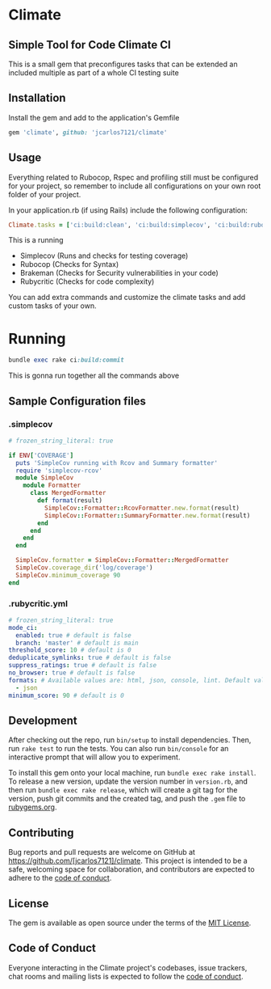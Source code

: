 # Climate

## Simple Tool for Code Climate CI

This is a small gem that preconfigures tasks that can be extended an included multiple as part of a whole CI testing suite

## Installation

Install the gem and add to the application's Gemfile

```ruby
gem 'climate', github: 'jcarlos7121/climate'
```

## Usage

Everything related to Rubocop, Rspec and profiling still must be configured for
your project, so remember to include all configurations on your own root folder
of your project.

In your application.rb (if using Rails) include the following configuration:

```ruby
Climate.tasks = ['ci:build:clean', 'ci:build:simplecov', 'ci:build:rubocop', 'ci:build:brakeman', 'ci:build:rubycritic']
```

This is a running

* Simplecov (Runs and checks for testing coverage)
* Rubocop (Checks for Syntax)
* Brakeman (Checks for Security vulnerabilities in your code)
* Rubycritic (Checks for code complexity)

You can add extra commands and customize the climate tasks and add custom tasks
of your own.

# Running

```ruby
bundle exec rake ci:build:commit
```

This is gonna run together all the commands above

## Sample Configuration files

### .simplecov

```ruby
# frozen_string_literal: true

if ENV['COVERAGE']
  puts 'SimpleCov running with Rcov and Summary formatter'
  require 'simplecov-rcov'
  module SimpleCov
    module Formatter
      class MergedFormatter
        def format(result)
          SimpleCov::Formatter::RcovFormatter.new.format(result)
          SimpleCov::Formatter::SummaryFormatter.new.format(result)
        end
      end
    end
  end

  SimpleCov.formatter = SimpleCov::Formatter::MergedFormatter
  SimpleCov.coverage_dir('log/coverage')
  SimpleCov.minimum_coverage 90
end
```

### .rubycritic.yml

```yaml
# frozen_string_literal: true
mode_ci:
  enabled: true # default is false
  branch: 'master' # default is main
threshold_score: 10 # default is 0
deduplicate_symlinks: true # default is false
suppress_ratings: true # default is false
no_browser: true # default is false
formats: # Available values are: html, json, console, lint. Default value is html.
  - json
minimum_score: 90 # default is 0
```

## Development

After checking out the repo, run `bin/setup` to install dependencies. Then, run `rake test` to run the tests. You can also run `bin/console` for an interactive prompt that will allow you to experiment.

To install this gem onto your local machine, run `bundle exec rake install`. To release a new version, update the version number in `version.rb`, and then run `bundle exec rake release`, which will create a git tag for the version, push git commits and the created tag, and push the `.gem` file to [rubygems.org](https://rubygems.org).

## Contributing

Bug reports and pull requests are welcome on GitHub at https://github.com/[jcarlos7121]/climate. This project is intended to be a safe, welcoming space for collaboration, and contributors are expected to adhere to the [code of conduct](https://github.com/[USERNAME]/climate/blob/develop/CODE_OF_CONDUCT.md).

## License

The gem is available as open source under the terms of the [MIT License](https://opensource.org/licenses/MIT).

## Code of Conduct

Everyone interacting in the Climate project's codebases, issue trackers, chat rooms and mailing lists is expected to follow the [code of conduct](https://github.com/[USERNAME]/climate/blob/develop/CODE_OF_CONDUCT.md).
